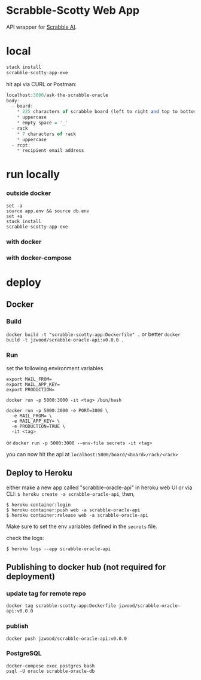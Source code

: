 # Scrabble-Scotty Web App

API wrapper for [Scrabble AI](https://github.com/jzwood/ScrabbleOracle).


# local

```haskell
stack install
scrabble-scotty-app-exe
```

hit api via CURL or Postman:
```haskell
localhost:3000/ask-the-scrabble-oracle
body:
  - board:
    * 225 characters of scrabble board (left to right and top to bottom)
    * uppercase
    * empty space = '_'
  - rack
    * 7 characters of rack
    * uppercase
  - rcpt:
    * recipient email address
```

# run locally
### outside docker
```
set -a
source app.env && source db.env
set +a
stack install
scrabble-scotty-app-exe
```

### with docker

### with docker-compose
# deploy

## Docker
### Build
`docker build -t "scrabble-scotty-app:Dockerfile" .`
or better
`docker build -t jzwood/scrabble-oracle-api:v0.0.0 .`

### Run
set the following environment variables
```
export MAIL_FROM=
export MAIL_APP_KEY=
export PRODUCTION=
```

`docker run -p 5000:3000 -it <tag> /bin/bash`
```
docker run -p 5000:3000 -e PORT=3000 \
  -e MAIL_FROM= \
  -e MAIL_APP_KEY= \
  -e PRODUCTION=TRUE \
  -it <tag>
```
or
`docker run -p 5000:3000 --env-file secrets -it <tag>`

you can now hit the api at `localhost:5000/board/<board>/rack/<rack>`


## Deploy to Heroku
either make a new app called "scrabble-oracle-api" in heroku web UI or via CLI: `$ heroku create -a scrabble-oracle-api`, then,
```
$ heroku container:login
$ heroku container:push web -a scrabble-oracle-api
$ heroku container:release web -a scrabble-oracle-api
```

Make sure to set the env variables defined in the `secrets` file.

check the logs:
```
$ heroku logs --app scrabble-oracle-api
```

## Publishing to docker hub (not required for deployment)
### update tag for remote repo
`docker tag scrabble-scotty-app:Dockerfile jzwood/scrabble-oracle-api:v0.0.0`

### publish
`docker push jzwood/scrabble-oracle-api:v0.0.0`


### PostgreSQL
```
docker-compose exec postgres bash
psql -U oracle scrabble-oracle-db
```
